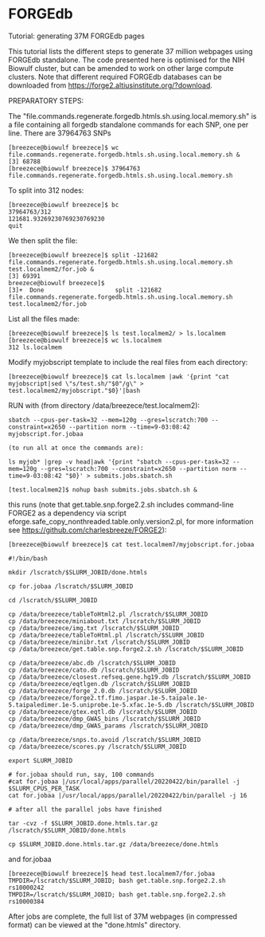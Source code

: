 # FORGEdb
Tutorial: generating 37M FORGEdb pages 

This tutorial lists the different steps to generate 37 million webpages using FORGEdb standalone. The code presented here is optimised for the NIH Biowulf cluster, but can be amended to work on other large compute clusters. Note that different required FORGEdb databases can be downloaded from https://forge2.altiusinstitute.org/?download. 

PREPARATORY STEPS:

The "file.commands.regenerate.forgedb.htmls.sh.using.local.memory.sh" is a file containing all forgedb standalone commands for each SNP, one per line. There are 37964763 SNPs

	[breezece@biowulf breezece]$ wc file.commands.regenerate.forgedb.htmls.sh.using.local.memory.sh &
	[3] 68788
	[breezece@biowulf breezece]$ 37964763 file.commands.regenerate.forgedb.htmls.sh.using.local.memory.sh

To split into 312 nodes:

	[breezece@biowulf breezece]$ bc 
	37964763/312
	121681.93269230769230769230
	quit

We then split the file:

	[breezece@biowulf breezece]$ split -121682 file.commands.regenerate.forgedb.htmls.sh.using.local.memory.sh test.localmem2/for.job &
	[3] 69391
	breezece@biowulf breezece]$ 
	[3]+  Done                    split -121682 file.commands.regenerate.forgedb.htmls.sh.using.local.memory.sh test.localmem2/for.job

List all the files made:

	[breezece@biowulf breezece]$ ls test.localmem2/ > ls.localmem
	[breezece@biowulf breezece]$ wc ls.localmem
	312 ls.localmem

Modify myjobscript template to include the real files from each directory:

	[breezece@biowulf breezece]$ cat ls.localmem |awk '{print "cat myjobscript|sed \"s/test.sh/"$0"/g\" > test.localmem2/myjobscript."$0}'|bash


RUN with (from directory /data/breezece/test.localmem2):

	sbatch --cpus-per-task=32 --mem=120g --gres=lscratch:700 --constraint=x2650 --partition norm --time=9-03:08:42 myjobscript.for.jobaa

	(to run all at once the commands are): 

	ls myjob* |grep -v head|awk '{print "sbatch --cpus-per-task=32 --mem=120g --gres=lscratch:700 --constraint=x2650 --partition norm --time=9-03:08:42 "$0}' > submits.jobs.sbatch.sh
	
	[test.localmem2]$ nohup bash submits.jobs.sbatch.sh & 

this runs (note that get.table.snp.forge2.2.sh includes command-line FORGE2 as a dependency via script eforge.safe_copy_nonthreaded.table.only.version2.pl, for more information see https://github.com/charlesbreeze/FORGE2):

	
	[breezece@biowulf breezece]$ cat test.localmem7/myjobscript.for.jobaa
	
	#!/bin/bash
	
	mkdir /lscratch/$SLURM_JOBID/done.htmls
	
	cp for.jobaa /lscratch/$SLURM_JOBID
	
	cd /lscratch/$SLURM_JOBID
	
	cp /data/breezece/tableToHtml2.pl /lscratch/$SLURM_JOBID
	cp /data/breezece/miniabout.txt /lscratch/$SLURM_JOBID
	cp /data/breezece/img.txt /lscratch/$SLURM_JOBID
	cp /data/breezece/tableToHtml.pl /lscratch/$SLURM_JOBID
	cp /data/breezece/minibr.txt /lscratch/$SLURM_JOBID
	cp /data/breezece/get.table.snp.forge2.2.sh /lscratch/$SLURM_JOBID
	
	cp /data/breezece/abc.db /lscratch/$SLURM_JOBID 
	cp /data/breezece/cato.db /lscratch/$SLURM_JOBID 
	cp /data/breezece/closest.refseq.gene.hg19.db /lscratch/$SLURM_JOBID 
	cp /data/breezece/eqtlgen.db /lscratch/$SLURM_JOBID 
	cp /data/breezece/forge_2.0.db /lscratch/$SLURM_JOBID 
	cp /data/breezece/forge2.tf.fimo.jaspar.1e-5.taipale.1e-5.taipaledimer.1e-5.uniprobe.1e-5.xfac.1e-5.db /lscratch/$SLURM_JOBID 
	cp /data/breezece/gtex.eqtl.db /lscratch/$SLURM_JOBID
	cp /data/breezece/dmp_GWAS_bins /lscratch/$SLURM_JOBID
	cp /data/breezece/dmp_GWAS_params /lscratch/$SLURM_JOBID
	
	cp /data/breezece/snps.to.avoid /lscratch/$SLURM_JOBID
	cp /data/breezece/scores.py /lscratch/$SLURM_JOBID
	
	export SLURM_JOBID
	
	# for.jobaa should run, say, 100 commands
	#cat for.jobaa |/usr/local/apps/parallel/20220422/bin/parallel -j $SLURM_CPUS_PER_TASK
	cat for.jobaa |/usr/local/apps/parallel/20220422/bin/parallel -j 16
	
	# after all the parallel jobs have finished
	
	tar -cvz -f $SLURM_JOBID.done.htmls.tar.gz /lscratch/$SLURM_JOBID/done.htmls
	
	cp $SLURM_JOBID.done.htmls.tar.gz /data/breezece/done.htmls

and for.jobaa

	[breezece@biowulf breezece]$ head test.localmem7/for.jobaa
	TMPDIR=/lscratch/$SLURM_JOBID; bash get.table.snp.forge2.2.sh rs10000242
	TMPDIR=/lscratch/$SLURM_JOBID; bash get.table.snp.forge2.2.sh rs10000384

After jobs are complete, the full list of 37M webpages (in compressed format) can be viewed at the "done.htmls" directory.
 
